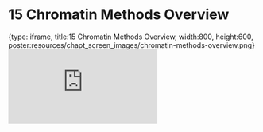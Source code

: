 # 15 Chromatin Methods Overview
 
{type: iframe, title:15 Chromatin Methods Overview, width:800, height:600, poster:resources/chapt_screen_images/chromatin-methods-overview.png}
![](https://hutchdatascience.org/Choosing_Genomics_Tools/no_toc/chromatin-methods-overview.html)
 

 
